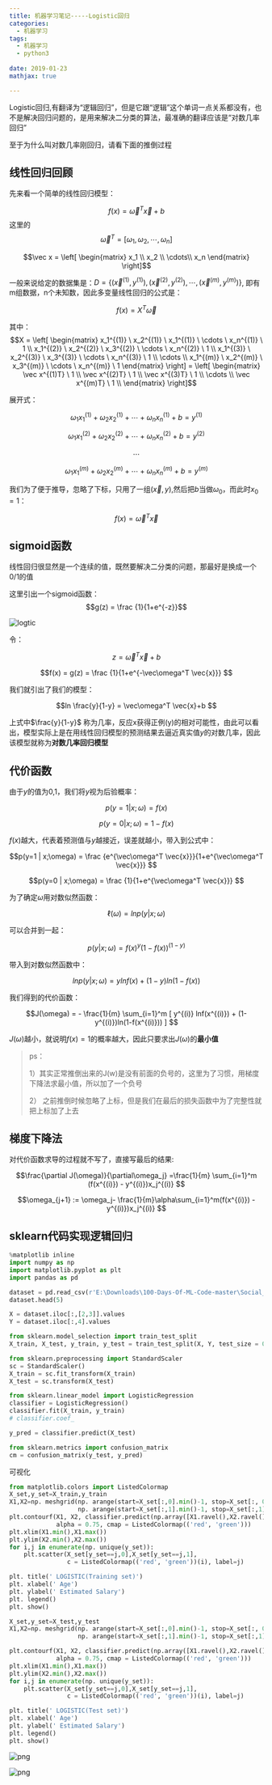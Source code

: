 ```yaml
---
title: 机器学习笔记-----Logistic回归
categories: 
  - 机器学习
tags:
  - 机器学习
  - python3
  
date: 2019-01-23
mathjax: true

---
```


Logistic回归,有翻译为“逻辑回归”，但是它跟“逻辑”这个单词一点关系都没有，也不是解决回归问题的，是用来解决二分类的算法，最准确的翻译应该是“对数几率回归”

至于为什么叫对数几率刚回归，请看下面的推倒过程

##  线性回归回顾

先来看一个简单的线性回归模型：


$$ f(x) = \vec\omega^T \vec{x}+b  $$
这里的
$$\vec\omega^T = [\omega_1,\omega_2,\cdots,\omega_n]$$

$$\vec x  = \left[
\begin{matrix}
x_1 \\
x_2  \\
\cdots\\
x_n  
\end{matrix} \right]$$

一般来说给定的数据集是：$D=\{(\vec x^{(1)},y^{(1)}),(\vec x^{(2)},y^{(2)}),⋯,(\vec x^{(m)},y^{(m)})\}$, 即有m组数据，n个未知数，因此多变量线性回归的公式是：

$$f(x)= X^T \vec\omega $$

其中：
$$X = \left[
\begin{matrix}
x_1^{(1)} \   x_2^{(1)} \ x_1^{(1)} \ \cdots \ x_n^{(1)} \ 1 \\
x_1^{(2)} \   x_2^{(2)} \ x_3^{(2)} \ \cdots \ x_n^{(2)} \ 1 \\
x_1^{(3)} \   x_2^{(3)} \ x_3^{(3)} \ \cdots \ x_n^{(3)} \ 1 \\
\cdots \\
x_1^{(m)} \   x_2^{(m)} \ x_3^{(m)} \ \cdots \ x_n^{(m)} \ 1 
\end{matrix} \right] =  \left[
\begin{matrix}
\vec x^{(1)T} \ 1 \\
\vec x^{(2)T} \ 1 \\
\vec x^{(3)T} \ 1 \\
\cdots \\
\vec x^{(m)T} \ 1 \\
\end{matrix} \right]$$


展开式：

$$\omega_1 x_1^{(1)} + \omega_2 x_2^{(1)} + \cdots + \omega_n x_n^{(1)} +b = y^{(1)} $$

$$\omega_1 x_1^{(2)} + \omega_2 x_2^{(2)} + \cdots + \omega_n x_n^{(2)} + b = y^{(2)}$$

$$\cdots$$

$$\omega_1 x_1^{(m)} + \omega_2 x_2^{(m)} + \cdots + \omega_n x_n^{(m)} +b = y^{(m)}$$


我们为了便于推导，忽略了下标，只用了一组$(\vec{x},y)$,然后把$b$当做$\omega_0$，而此时$x_0 = 1$：

$$f(x)=\vec\omega^T \vec{x} $$

## sigmoid函数


线性回归很显然是一个连续的值，既然要解决二分类的问题，那最好是换成一个$0/1$的值

这里引出一个sigmoid函数：
$$g(z) = \frac {1}{1+e^{-z}}$$

![logtic](/myphoto/logtic.png)

令：

$$z =\vec\omega^T \vec{x}+b $$

$$f(x) = g(z) = \frac {1}{1+e^{-\vec\omega^T \vec{x}}} $$

我们就引出了我们的模型：

$$ln \frac{y}{1-y} =  \vec\omega^T \vec{x}+b $$

上式中$\frac{y}{1-y}$ 称为几率，反应x获得正例(y)的相对可能性，由此可以看出，模型实际上是在用线性回归模型的预测结果去逼近真实值$y$的对数几率，因此该模型就称为**对数几率回归模型**

## 代价函数

由于$y$的值为0,1，我们将$y$视为后验概率：

$$p(y=1 |  x;\omega) = f(x) $$

$$p(y=0 |  x;\omega) = 1- f(x) $$

$f(x)$越大，代表着预测值与$y$越接近，误差就越小，带入到公式中：

$$p(y=1 |  x;\omega) = \frac {e^{\vec\omega^T \vec{x}}}{1+e^{\vec\omega^T \vec{x}}} $$

$$p(y=0 |  x;\omega) = \frac {1}{1+e^{\vec\omega^T \vec{x}}}  $$


为了确定$\omega$用对数似然函数：

$$ \ell(\omega) = lnp(y|x ;\omega)$$

可以合并到一起：

$$ p(y|x ;\omega) = f(x)^y(1-f(x))^{(1-y)}$$

带入到对数似然函数中：

$$ln p(y|x ;\omega) = y lnf(x) + (1-y)ln(1-f(x)) $$

我们得到的代价函数：

$$J(\omega) = - \frac{1}{m} \sum_{i=1}^m [ y^{(i)} lnf(x^{(i)}) + (1-y^{(i)})ln(1-f(x^{(i)})) ] $$

$J(\omega)$越小，就说明$f(x) = 1$的概率越大，因此只要求出$J(\omega)$的**最小值**


>ps：
>
>1）其实正常推倒出来的J(w)是没有前面的负号的，这里为了习惯，用梯度下降法求最小值，所以加了一个负号
>
>2） 之前推倒时候忽略了上标，但是我们在最后的损失函数中为了完整性就把上标加了上去


## 梯度下降法


对代价函数求导的过程就不写了，直接写最后的结果:

$$\frac{\partial J(\omega)}{\partial\omega_j} =\frac{1}{m} \sum_{i=1}^m (f(x^{(i)}) - y^{(i)})x_j^{(i)}  $$

$$\omega_{j+1} := \omega_j- \frac{1}{m}\alpha\sum_{i=1}^m(f(x^{(i)}) - y^{(i)})x_j^{(i)} $$

## sklearn代码实现逻辑回归






```python
%matplotlib inline
import numpy as np
import matplotlib.pyplot as plt
import pandas as pd
```


```python
dataset = pd.read_csv(r'E:\Downloads\100-Days-Of-ML-Code-master\Social_Network_Ads.csv')
dataset.head(5)
```

```python
X = dataset.iloc[:,[2,3]].values
Y = dataset.iloc[:,4].values
```


```python
from sklearn.model_selection import train_test_split
X_train, X_test, y_train, y_test = train_test_split(X, Y, test_size = 0.25, random_state = 0)
```


```python
from sklearn.preprocessing import StandardScaler
sc = StandardScaler()
X_train = sc.fit_transform(X_train)
X_test = sc.transform(X_test)
```    

```python
from sklearn.linear_model import LogisticRegression
classifier = LogisticRegression()
classifier.fit(X_train, y_train)
# classifier.coef_
```

```python
y_pred = classifier.predict(X_test)
```


```python
from sklearn.metrics import confusion_matrix
cm = confusion_matrix(y_test, y_pred)
```
可视化

```python
from matplotlib.colors import ListedColormap
X_set,y_set=X_train,y_train
X1,X2=np. meshgrid(np. arange(start=X_set[:,0].min()-1, stop=X_set[:, 0].max()+1, step=0.01),
                   np. arange(start=X_set[:,1].min()-1, stop=X_set[:,1].max()+1, step=0.01))
plt.contourf(X1, X2, classifier.predict(np.array([X1.ravel(),X2.ravel()]).T).reshape(X1.shape),
             alpha = 0.75, cmap = ListedColormap(('red', 'green')))
plt.xlim(X1.min(),X1.max())
plt.ylim(X2.min(),X2.max())
for i,j in enumerate(np. unique(y_set)):
    plt.scatter(X_set[y_set==j,0],X_set[y_set==j,1],
                c = ListedColormap(('red', 'green'))(i), label=j)

plt. title(' LOGISTIC(Training set)')
plt. xlabel(' Age')
plt. ylabel(' Estimated Salary')
plt. legend()
plt. show()

X_set,y_set=X_test,y_test
X1,X2=np. meshgrid(np. arange(start=X_set[:,0].min()-1, stop=X_set[:, 0].max()+1, step=0.01),
                   np. arange(start=X_set[:,1].min()-1, stop=X_set[:,1].max()+1, step=0.01))

plt.contourf(X1, X2, classifier.predict(np.array([X1.ravel(),X2.ravel()]).T).reshape(X1.shape),
             alpha = 0.75, cmap = ListedColormap(('red', 'green')))
plt.xlim(X1.min(),X1.max())
plt.ylim(X2.min(),X2.max())
for i,j in enumerate(np. unique(y_set)):
    plt.scatter(X_set[y_set==j,0],X_set[y_set==j,1],
                c = ListedColormap(('red', 'green'))(i), label=j)

plt. title(' LOGISTIC(Test set)')
plt. xlabel(' Age')
plt. ylabel(' Estimated Salary')
plt. legend()
plt. show()
```

![png](/myphoto/output_12_0.png)


![png](/myphoto/output_12_1.png)

